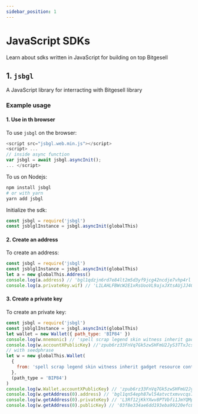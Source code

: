 ```yaml
---
sidebar_position: 1
---
```


# JavaScript SDKs

Learn about sdks written in JavaScript for building on top Bitgesell

## 1. `jsbgl`

A JavaScript library for interracting with Bitgesell library

### Example usage

#### 1. Use in th browser

To use `jsbgl` on the browser:

```javascript
<script src="jsbgl.web.min.js"></script>
<script> ...
// inside async function
var jsbgl = await jsbgl.asyncInit();
... </script>
```

To us on Nodejs:

```sh
npm install jsbgl
# or with yarn
yarn add jsbgl
```

Initialize the sdk:

```javascript
const jsbgl = require('jsbgl')
const jsblglInstance = jsbgl.asyncInit(globalThis)
```

#### 2. Create an address

To create an address:

```javascript
const jsbgl = require('jsbgl')
const jsblglInstance = jsbgl.asyncInit(globalThis)
let a = new globalThis.Address()
console.log(a.address) // 'bgl1qdzjn6rd7e84lt2m5d3yf9jcg42ncdje7vhp4rl'
console.log(a.privateKey.wif) // 'L1LAHLFBWcW2E1xRsUooVL9ajxJXtsAUjJJ4GuPTgHKAKNhy6fsD'
```

#### 3. Create a private key

To create an private key:

```javascript
const jsbgl = require('jsbgl')
const jsblglInstance = jsbgl.asyncInit(globalThis)
let wallet = new Wallet({ path_type: 'BIP84' })
console.log(w.mnemonic) // 'spell scrap legend skin witness inherit gadget resource control replace nothing suspect picnic open letter regret great video voice media bridge walnut parade write'
console.log(w.accountXPublicKey) //'zpub6rz33FnVq7Gk5zwSHFmU2JyS3TTxJcsidBkSYYEirtrrEYiWNoEVWTicx9AQFxBLgYqNjJRSWGmzGcAqYnXSGwBBj66SUDDoZwjMFdR1dCX'
// with seedphrase
let w = new globalThis.Wallet(
  {
    from: 'spell scrap legend skin witness inherit gadget resource control replace nothing suspect picnic open letter regret great video voice media bridge walnut parade write',
  },
  (path_type = 'BIP84')
)
console.log(w.Wallet.accountXPublicKey) // 'zpub6rz33FnVq7Gk5zwSHFmU2JyS3TTxJcsidBkSYYEirtrrEYiWNoEVWTicx9AQFxBLgYqNjJRSWGmzGcAqYnXSGwBBj66SUDDoZwjMFdR1dCX'
console.log(w.getAddress(0).address) // 'bgl1qn54eph87wl54atvctxmvvcqs707lwmw4x8pumc'
console.log(w.getAddress(0).privateKey) // 'L3Rf12jKkYXwv8PTVbfi1JmYQMpe2VKKf94KB4ysrDnN2yFQAn9q'
console.log(w.getAddress(0).publicKey) // '03f8e334ae6dd193eba99220efc8b56e0b9d1a82a4f626c43da4f5a37e630f8e8b'
```
